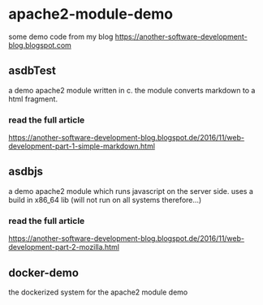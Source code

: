 
# apache2-module-demo
some demo code from my blog https://another-software-development-blog.blogspot.com


## asdbTest
a demo apache2 module written in c. the module converts markdown to a html fragment.

### read the full article 

https://another-software-development-blog.blogspot.de/2016/11/web-development-part-1-simple-markdown.html

## asdbjs
a demo apache2 module which runs javascript on the server side. uses a build in x86_64 lib (will not run on all systems therefore...)


### read the full article

https://another-software-development-blog.blogspot.de/2016/11/web-development-part-2-mozilla.html


## docker-demo
the dockerized system for the apache2 module demo



